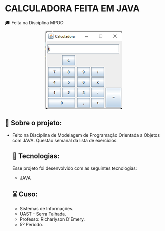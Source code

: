 # CALCULADORA FEITA EM JAVA

🎓 Feita na Disciplina MPOO

<p align="center">
  <img alt="GitHub language" count src=https://github.com/LucasGabryellll/Calculadora/blob/master/imageCalculator/imageCalculadora.PNG>

  ## 💭 Sobre o projeto:
- Feito na Disciplina de Modelagem de Programação Orientada a Objetos com JAVA.
  Questão semanal da lista de exercícios.
 
  ## 🚀 Tecnologias:
   Esse projeto foi desenvolvido com as seguintes tecnologias:
    - JAVA

  
  ## ⌛ Cuso:
  - Sistemas de Informações.
  - UAST - Serra Talhada.
  - Professo: Richarlyson D'Emery.
  - 5º Período.
